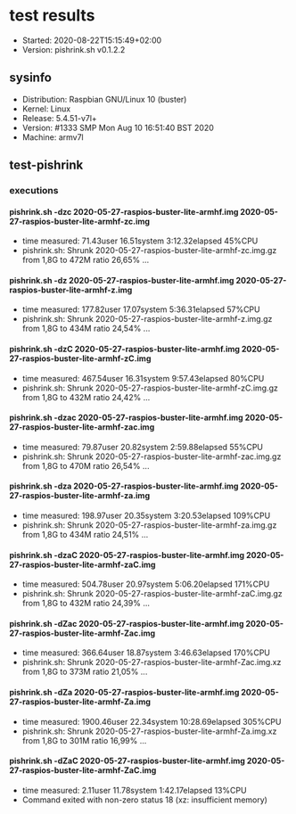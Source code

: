 # test results

- Started: 2020-08-22T15:15:49+02:00
- Version: pishrink.sh v0.1.2.2

## sysinfo

- Distribution: Raspbian GNU/Linux 10 (buster)
- Kernel: Linux
- Release: 5.4.51-v7l+
- Version: #1333 SMP Mon Aug 10 16:51:40 BST 2020
- Machine: armv7l

## test-pishrink

### executions

#### pishrink.sh -dzc 2020-05-27-raspios-buster-lite-armhf.img 2020-05-27-raspios-buster-lite-armhf-zc.img

- time measured: 71.43user 16.51system 3:12.32elapsed 45%CPU
- pishrink.sh: Shrunk 2020-05-27-raspios-buster-lite-armhf-zc.img.gz from 1,8G to 472M ratio 26,65% ...

#### pishrink.sh -dz 2020-05-27-raspios-buster-lite-armhf.img 2020-05-27-raspios-buster-lite-armhf-z.img

- time measured: 177.82user 17.07system 5:36.31elapsed 57%CPU
- pishrink.sh: Shrunk 2020-05-27-raspios-buster-lite-armhf-z.img.gz from 1,8G to 434M ratio 24,54% ...

#### pishrink.sh -dzC 2020-05-27-raspios-buster-lite-armhf.img 2020-05-27-raspios-buster-lite-armhf-zC.img

- time measured: 467.54user 16.31system 9:57.43elapsed 80%CPU
- pishrink.sh: Shrunk 2020-05-27-raspios-buster-lite-armhf-zC.img.gz from 1,8G to 432M ratio 24,42% ...

#### pishrink.sh -dzac 2020-05-27-raspios-buster-lite-armhf.img 2020-05-27-raspios-buster-lite-armhf-zac.img

- time measured: 79.87user 20.82system 2:59.88elapsed 55%CPU
- pishrink.sh: Shrunk 2020-05-27-raspios-buster-lite-armhf-zac.img.gz from 1,8G to 470M ratio 26,54% ...

#### pishrink.sh -dza 2020-05-27-raspios-buster-lite-armhf.img 2020-05-27-raspios-buster-lite-armhf-za.img

- time measured: 198.97user 20.35system 3:20.53elapsed 109%CPU
- pishrink.sh: Shrunk 2020-05-27-raspios-buster-lite-armhf-za.img.gz from 1,8G to 434M ratio 24,51% ...

#### pishrink.sh -dzaC 2020-05-27-raspios-buster-lite-armhf.img 2020-05-27-raspios-buster-lite-armhf-zaC.img

- time measured: 504.78user 20.97system 5:06.20elapsed 171%CPU
- pishrink.sh: Shrunk 2020-05-27-raspios-buster-lite-armhf-zaC.img.gz from 1,8G to 432M ratio 24,39% ...

#### pishrink.sh -dZac 2020-05-27-raspios-buster-lite-armhf.img 2020-05-27-raspios-buster-lite-armhf-Zac.img

- time measured: 366.64user 18.87system 3:46.63elapsed 170%CPU
- pishrink.sh: Shrunk 2020-05-27-raspios-buster-lite-armhf-Zac.img.xz from 1,8G to 373M ratio 21,05% ...

#### pishrink.sh -dZa 2020-05-27-raspios-buster-lite-armhf.img 2020-05-27-raspios-buster-lite-armhf-Za.img

- time measured: 1900.46user 22.34system 10:28.69elapsed 305%CPU
- pishrink.sh: Shrunk 2020-05-27-raspios-buster-lite-armhf-Za.img.xz from 1,8G to 301M ratio 16,99% ...

#### pishrink.sh -dZaC 2020-05-27-raspios-buster-lite-armhf.img 2020-05-27-raspios-buster-lite-armhf-ZaC.img

- time measured: 2.11user 11.78system 1:42.17elapsed 13%CPU
- Command exited with non-zero status 18 (xz: insufficient memory)
